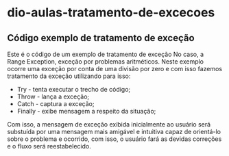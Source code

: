 # dio-aulas-tratamento-de-excecoes

## Código exemplo de tratamento de exceção

Este é o código de um exemplo de tratamento de exceção
No caso, a Range Exception, exceção por problemas aritméticos.
Neste exemplo ocorre uma exceção por conta de uma divisão por zero e com isso fazemos tratamento da exceção utilizando para isso:

+ Try - tenta executar o trecho de código;
+ Throw - lança a exceção;
+ Catch - captura a exceção;
+ Finally - exibe mensagem a respeito da situação;

Com isso, a mensagem de exceção exibida inicialmente ao usuário será substuída por uma mensagem mais amigável e intuitiva capaz de orientá-lo sobre o problema e ocorrido, com isso, o usuário fará as devidas correções e o fluxo será reestabelecido.
